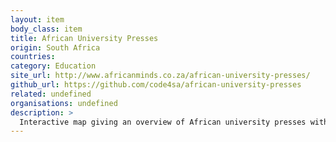 ```yaml
---
layout: item
body_class: item
title: African University Presses
origin: South Africa
countries: 
category: Education
site_url: http://www.africanminds.co.za/african-university-presses/
github_url: https://github.com/code4sa/african-university-presses
related: undefined
organisations: undefined
description: >
  Interactive map giving an overview of African university presses with details about their publications and online presence.
---
```

